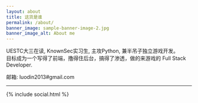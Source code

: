 ```yaml
---
layout: about
title: 这货是谁
permalink: /about/
banner_image: sample-banner-image-2.jpg
banner_image_alt: About me
---
```


UESTC大三在读, KnownSec实习生, 主攻Python, 兼半吊子独立游戏开发。  
目标成为一个写得了前端，撸得住后台，搞得了渗透，做的来游戏的 Full Stack Developer.

邮箱: luodin2013\#gmail.com

---

{% include social.html %}

[pw]: http://processwire.com
[jekyll]: http://jekyllrb.com

